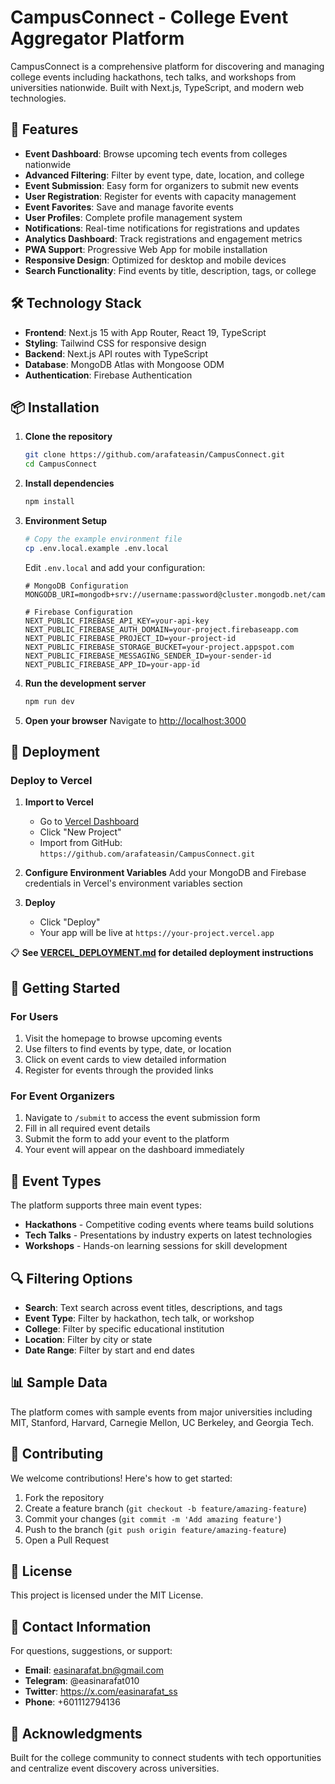 # CampusConnect - College Event Aggregator Platform

CampusConnect is a comprehensive platform for discovering and managing college events including hackathons, tech talks, and workshops from universities nationwide. Built with Next.js, TypeScript, and modern web technologies.

## 🚀 Features

- **Event Dashboard**: Browse upcoming tech events from colleges nationwide
- **Advanced Filtering**: Filter by event type, date, location, and college
- **Event Submission**: Easy form for organizers to submit new events
- **User Registration**: Register for events with capacity management
- **Event Favorites**: Save and manage favorite events
- **User Profiles**: Complete profile management system
- **Notifications**: Real-time notifications for registrations and updates
- **Analytics Dashboard**: Track registrations and engagement metrics
- **PWA Support**: Progressive Web App for mobile installation
- **Responsive Design**: Optimized for desktop and mobile devices
- **Search Functionality**: Find events by title, description, tags, or college

## 🛠️ Technology Stack

- **Frontend**: Next.js 15 with App Router, React 19, TypeScript
- **Styling**: Tailwind CSS for responsive design
- **Backend**: Next.js API routes with TypeScript
- **Database**: MongoDB Atlas with Mongoose ODM
- **Authentication**: Firebase Authentication

## 📦 Installation

1. **Clone the repository**

   ```bash
   git clone https://github.com/arafateasin/CampusConnect.git
   cd CampusConnect
   ```

2. **Install dependencies**

   ```bash
   npm install
   ```

3. **Environment Setup**

   ```bash
   # Copy the example environment file
   cp .env.local.example .env.local
   ```

   Edit `.env.local` and add your configuration:

   ```env
   # MongoDB Configuration
   MONGODB_URI=mongodb+srv://username:password@cluster.mongodb.net/campusconnect

   # Firebase Configuration
   NEXT_PUBLIC_FIREBASE_API_KEY=your-api-key
   NEXT_PUBLIC_FIREBASE_AUTH_DOMAIN=your-project.firebaseapp.com
   NEXT_PUBLIC_FIREBASE_PROJECT_ID=your-project-id
   NEXT_PUBLIC_FIREBASE_STORAGE_BUCKET=your-project.appspot.com
   NEXT_PUBLIC_FIREBASE_MESSAGING_SENDER_ID=your-sender-id
   NEXT_PUBLIC_FIREBASE_APP_ID=your-app-id
   ```

4. **Run the development server**

   ```bash
   npm run dev
   ```

5. **Open your browser**
   Navigate to [http://localhost:3000](http://localhost:3000)

## 🚀 Deployment

### Deploy to Vercel

1. **Import to Vercel**

   - Go to [Vercel Dashboard](https://vercel.com/dashboard)
   - Click "New Project"
   - Import from GitHub: `https://github.com/arafateasin/CampusConnect.git`

2. **Configure Environment Variables**
   Add your MongoDB and Firebase credentials in Vercel's environment variables section

3. **Deploy**
   - Click "Deploy"
   - Your app will be live at `https://your-project.vercel.app`

📋 **See [VERCEL_DEPLOYMENT.md](VERCEL_DEPLOYMENT.md) for detailed deployment instructions**

## 🚦 Getting Started

### For Users

1. Visit the homepage to browse upcoming events
2. Use filters to find events by type, date, or location
3. Click on event cards to view detailed information
4. Register for events through the provided links

### For Event Organizers

1. Navigate to `/submit` to access the event submission form
2. Fill in all required event details
3. Submit the form to add your event to the platform
4. Your event will appear on the dashboard immediately

## 🎨 Event Types

The platform supports three main event types:

- **Hackathons** - Competitive coding events where teams build solutions
- **Tech Talks** - Presentations by industry experts on latest technologies
- **Workshops** - Hands-on learning sessions for skill development

## 🔍 Filtering Options

- **Search**: Text search across event titles, descriptions, and tags
- **Event Type**: Filter by hackathon, tech talk, or workshop
- **College**: Filter by specific educational institution
- **Location**: Filter by city or state
- **Date Range**: Filter by start and end dates

## 📊 Sample Data

The platform comes with sample events from major universities including MIT, Stanford, Harvard, Carnegie Mellon, UC Berkeley, and Georgia Tech.

## 🤝 Contributing

We welcome contributions! Here's how to get started:

1. Fork the repository
2. Create a feature branch (`git checkout -b feature/amazing-feature`)
3. Commit your changes (`git commit -m 'Add amazing feature'`)
4. Push to the branch (`git push origin feature/amazing-feature`)
5. Open a Pull Request

## 📝 License

This project is licensed under the MIT License.

## 👥 Contact Information

For questions, suggestions, or support:

- **Email**: easinarafat.bn@gmail.com
- **Telegram**: @easinarafat010
- **Twitter**: https://x.com/easinarafat_ss
- **Phone**: +601112794136

## 🌟 Acknowledgments

Built for the college community to connect students with tech opportunities and centralize event discovery across universities.

